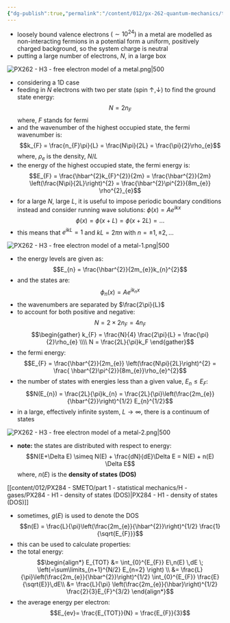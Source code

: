 ```yaml
---
{"dg-publish":true,"permalink":"/content/012/px-262-quantum-mechanics/term-2/h-free-electron-model/px-262-h3-free-electron-model-1-d/","noteIcon":"1","created":"2025-01-09T17:19:33.338+00:00","updated":"2025-03-13T10:50:16.561+00:00"}
---
```


- loosely bound valence electrons $(\sim 10^{24})$ in a metal are modelled as non-interacting fermions in a potential form a uniform, positively charged background, so the system charge is neutral
- putting a large number of electrons, $N$, in a large box

![PX262 - H3 - free electron model of a metal.png|500](/img/user/pics/PX262%20-%20H3%20-%20free%20electron%20model%20of%20a%20metal.png)

- considering a 1D case
- feeding in $N$ electrons with two per state (spin $\uparrow,\downarrow$) to find the ground state energy:
$$N = 2n_{F}$$
	where, $F$ stands for fermi
- and the wavenumber of the highest occupied state, the fermi wavenumber is:
$$k_{F} = \frac{n_{F}\pi}{L} = \frac{N\pi}{2L} = \frac{\pi}{2}\rho_{e}$$
	where, $\rho_{e}$ is the density, $N/L$
- the energy of the highest occupied state, the fermi energy is:
$$E_{F} = \frac{\hbar^{2}k_{F}^{2}}{2m} = \frac{\hbar^{2}}{2m} \left(\frac{N\pi}{2L}\right)^{2} = \frac{\hbar^{2}\pi^{2}}{8m_{e}} \rho^{2}_{e}$$
- for a large $N$, large $L$, it is useful to impose periodic boundary conditions instead and consider running wave solutions: $\phi(x) = Ae^{ikx}$
$$\phi(x) = \phi(x+L) = \phi(x+2L) = \dots$$
- this means that $e^{ikL} = 1$ and ${} kL = 2\pi n {}$ with $n=\pm1, \pm2, \dots$

![PX262 - H3 - free electron model of a metal-1.png|500](/img/user/pics/PX262%20-%20H3%20-%20free%20electron%20model%20of%20a%20metal-1.png)

- the energy levels are given as:
$$E_{n} = \frac{\hbar^{2}}{2m_{e}}k_{n}^{2}$$
- and the states are:
$$\phi_{n}(x) = Ae^{ik_{n}x}$$
- the wavenumbers are separated by $\frac{2\pi}{L}$
- to account for both positive and negative:
$$N = 2 \times 2 n_{F} = 4n_{F}$$
$$\begin{gather}
k_{F} = \frac{N}{4} \frac{2\pi}{L} = \frac{\pi}{2}\rho_{e} \\\\
N = \frac{2L}{\pi}k_F
\end{gather}$$
- the fermi energy:
$$E_{F} = \frac{\hbar^{2}}{2m_{e}} \left(\frac{N\pi}{2L}\right)^{2} = \frac{ \hbar^{2}\pi^{2}}{8m_{e}}\rho_{e}^{2}$$
- the number of states with energies less than a given value, $E_{n} \le E_{F}:$
$$N(E_{n}) = \frac{2L}{\pi}k_{n} = \frac{2L}{\pi}\left(\frac{2m_{e}}{\hbar^{2}}\right)^{1/2} E_{n}^{1/2}$$
- in a large, effectively infinite system, $L\to\infty$, there is a continuum of states

![PX262 - H3 - free electron model of a metal-2.png|500](/img/user/pics/PX262%20-%20H3%20-%20free%20electron%20model%20of%20a%20metal-2.png)

- **note:** the states are distributed with respect to energy:
$$N(E+\Delta E) \simeq N(E) + \frac{dN}{dE}\Delta E = N(E) + n(E) \Delta E$$
	where, $n(E)$ is the **density of states (DOS)**

[[content/012/PX284 - SMETO/part 1 - statistical mechanics/H - gases/PX284 - H1 - density of states (DOS)\|PX284 - H1 - density of states (DOS)]]

- sometimes, $g(E)$ is used to denote the DOS
$$n(E) = \frac{L}{\pi}\left(\frac{2m_{e}}{\hbar^{2}}\right)^{1/2} \frac{1}{\sqrt{E_{F}}}$$
- this can be used to calculate properties:
- the total energy:
$$\begin{align*}
E_{TOT} &= \int_{0}^{E_{F}} E\,n(E) \,dE \; \left(=\sum\limits_{n+1}^{N/2} E_{n=2} \right) \\
&= \frac{L}{\pi}\left(\frac{2m_{e}}{\hbar^{2}}\right)^{1/2} \int_{0}^{E_{F}} \frac{E}{\sqrt{E}}\,dE\\
&= \frac{L}{\pi} \left(\frac{2m_{e}}{\hbar}\right)^{1/2} \frac{2}{3}E_{F}^{3/2} 
\end{align*}$$
- the average energy per electron:
$$E_{ev}= \frac{E_{TOT}}{N} = \frac{E_{F}}{3}$$
